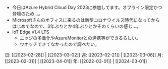 -  今日はAzure Hybrid Cloud Day 2023に参加してます。オフライン限定かつ登壇のため…。
-  Microsoftさんのオフィスに来るのは新型コロナウイルス時代になってからはじめてなので、3年ぶりとか4年ぶりとかそのくらいの感じ…。
-  IoT Edge v1.4 LTS
   -  エッジの多重化やAzureMonitorとの連携等ができるらしい。
   -  ウオッチできてなかったので調べたい。

日: [[2023-02-28]] | [[2023-03-02]]
週: [[2023-02-21]] | [[2023-03-06]]
月: [[2023-02-01]] | [[2023-04-01]]
年: [[2022-03-01]] | [[2024-03-01]]
